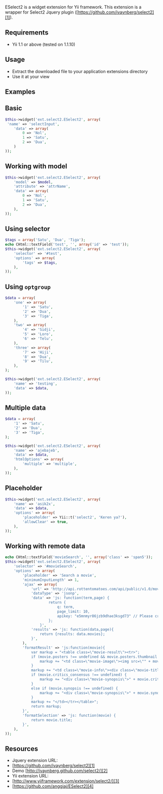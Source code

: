 ESelect2 is a widget extension for Yii framework. This extension is a wrapper for Select2 Jquery plugin ([https://github.com/ivaynberg/select2][1]).

## Requirements ##

 - Yii 1.1 or above (tested on 1.1.10)

## Usage ##

 - Extract the downloaded file to your application extensions directory
 - Use it at your view

## Examples ##

Basic
-----
```php
$this->widget('ext.select2.ESelect2', array(
 'name' => 'selectInput',
	'data' => array(
		0 => 'Nol',
		1 => 'Satu',
		2 => 'Dua',
	)
));
```
Working with model
------------------
```php
$this->widget('ext.select2.ESelect2', array(
	'model' => $model,
	'attribute' => 'attrName',
	'data' => array(
		0 => 'Nol',
		1 => 'Satu',
		2 => 'Dua',
	),
));
```
Using selector
--------------
```php
$tags = array('Satu', 'Dua', 'Tiga');
echo CHtml::textField('test', '', array('id' => 'test'));
$this->widget('ext.select2.ESelect2', array(
	'selector' => '#test',
	'options' => array(
		'tags' => $tags,
	),
));
```
Using `optgroup`
----------------
```php
$data = array(
	'one' => array(
		'1' => 'Satu',
		'2' => 'Dua',
		'3' => 'Tiga',
	),
	'two' => array(
		'4' => 'Sidji',
		'5' => 'Loro',
		'6' => 'Telu',
	),
	'three' => array(
		'7' => 'Hiji',
		'8' => 'Dua',
		'9' => 'Tilu',
	),
);

$this->widget('ext.select2.ESelect2', array(
	'name' => 'testing',
	'data' => $data,
));
```
Multiple data
-------------
```php
$data = array(
	'1' => 'Satu',
	'2' => 'Dua',
	'3' => 'Tiga',
);

$this->widget('ext.select2.ESelect2', array(
	'name' => 'ajebajeb',
	'data' => $data,
	'htmlOptions' => array(
		'multiple' => 'multiple',
	),
));
```
Placeholder
-----------
```php
$this->widget('ext.select2.ESelect2', array(
	'name' => 'asik2x',
	'data' => $data,
	'options' => array(
		'placeholder' => Yii::t('select2', 'Keren ya?'),
		'allowClear' => true,
	),
));
```
Working with remote data
------------------------
```php
echo CHtml::textField('movieSearch', '', array('class' => 'span5'));
$this->widget('ext.select2.ESelect2', array(
	'selector' => '#movieSearch',
	'options' => array(
		'placeholder' => 'Search a movie',
		'minimumInputLength' => 1,
		'ajax' => array(
			'url' => 'http://api.rottentomatoes.com/api/public/v1.0/movies.json',
			'dataType' => 'jsonp',
			'data' => 'js: function(term,page) {
					return {
						q: term, 
						page_limit: 10,
						apikey: "e5mnmyr86jzb9dhae3ksgd73" // Please create your own key!
					};
				}',
			'results' => 'js: function(data,page){
				return {results: data.movies};
			}',
		),
		'formatResult' => 'js:function(movie){
			var markup = "<table class=\"movie-result\"><tr>";
			if (movie.posters !== undefined && movie.posters.thumbnail !== undefined) {
				markup += "<td class=\"movie-image\"><img src=\"" + movie.posters.thumbnail + "\"/></td>";
			}
			markup += "<td class=\"movie-info\"><div class=\"movie-title\">" + movie.title + "</div>";
			if (movie.critics_consensus !== undefined) {
				markup += "<div class=\"movie-synopsis\">" + movie.critics_consensus + "</div>";
			}
			else if (movie.synopsis !== undefined) {
				markup += "<div class=\"movie-synopsis\">" + movie.synopsis + "</div>";
			}
			markup += "</td></tr></table>";
			return markup;
		}',
		'formatSelection' => 'js: function(movie) {
			return movie.title;
		}',
	),
));
```

## Resources ##

 - Jquery extension URL:
 - [https://github.com/ivaynberg/select2][1]
 - Demo [http://ivaynberg.github.com/select2/][2]
 - Yii extension URL:
 - [http://www.yiiframework.com/extension/select2/][3]
 - [https://github.com/anggiaj/ESelect2][4]


  [1]: https://github.com/ivaynberg/select2
  [2]: http://ivaynberg.github.com/select2/
  [3]: http://www.yiiframework.com/extension/select2/
  [4]: https://github.com/anggiaj/ESelect2
